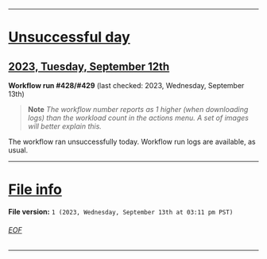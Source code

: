 
***

# [Unsuccessful day](#Unsuccessful-day)

## [2023, Tuesday, September 12th](#2023-Tuesday-September-12th)

**Workflow run #428/#429** (last checked: 2023, Wednesday, September 13th)

> **Note** _The workflow number reports as 1 higher (when downloading logs) than the workload count in the actions menu. A set of images will better explain this._

The workflow ran unsuccessfully today. Workflow run logs are available, as usual.

***

# [File info](#File-info)

**File version:** `1 (2023, Wednesday, September 13th at 03:11 pm PST)`

###### [EOF](#EOF)

***
